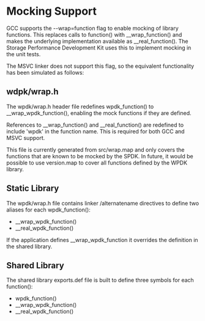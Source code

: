 # Mocking Support

GCC supports the --wrap=function flag to enable mocking of library functions.  This replaces calls to function() with __wrap_function() and makes the underlying implementation available as __real_function().  The Storage Performance Development Kit uses this to implement mocking in the unit tests.

The MSVC linker does not support this flag, so the equivalent functionality has been simulated as follows:

## wdpk/wrap.h

The wpdk/wrap.h header file redefines wpdk_function() to __wrap_wpdk_function(), enabling the mock functions if they are defined.

References to __wrap_function() and __real_function() are redefined to include 'wpdk' in the function name. This is required for both GCC and MSVC support.

This file is currently generated from src/wrap.map and only covers the functions that are known to be mocked by the SPDK.
In future, it would be possible to use version.map to cover all functions defined by the WPDK library.

## Static Library

The wpdk/wrap.h file contains linker /alternatename directives to define two aliases for each wpdk_function():
- __wrap_wpdk_function()
- __real_wpdk_function()

If the application defines __wrap_wpdk_function it overrides the definition in the shared library.

## Shared Library

The shared library exports.def file is built to define three symbols for each function():
- wpdk_function()
- __wrap_wpdk_function()
- __real_wpdk_function()
